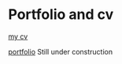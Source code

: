 # Portfolio and cv

[my cv](https://gertvandormael.github.io/portfolio-and-cv/cv.html)

[portfolio](https://gertvandormael.github.io/portfolio-and-cv/portfolio.html) Still under construction